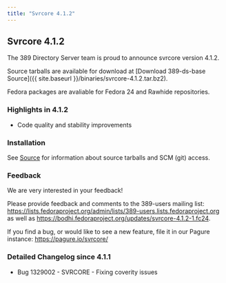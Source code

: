 ```yaml
---
title: "Svrcore 4.1.2"
---
```

Svrcore 4.1.2
-------------

The 389 Directory Server team is proud to announce svrcore version 4.1.2.

Source tarballs are available for download at [Download 389-ds-base Source]({{ site.baseurl }}/binaries/svrcore-4.1.2.tar.bz2).

Fedora packages are avaliable for Fedora 24 and Rawhide repositories.

### Highlights in 4.1.2

- Code quality and stability improvements

### Installation

See [Source](../development/source.html) for information about source tarballs and SCM (git) access.

### Feedback

We are very interested in your feedback!

Please provide feedback and comments to the 389-users mailing list: <https://lists.fedoraproject.org/admin/lists/389-users.lists.fedoraproject.org> as well as <https://bodhi.fedoraproject.org/updates/svrcore-4.1.2-1.fc24>.

If you find a bug, or would like to see a new feature, file it in our Pagure instance: <https://pagure.io/svrcore/>

### Detailed Changelog since 4.1.1

-   Bug 1329002 - SVRCORE - Fixing coverity issues

